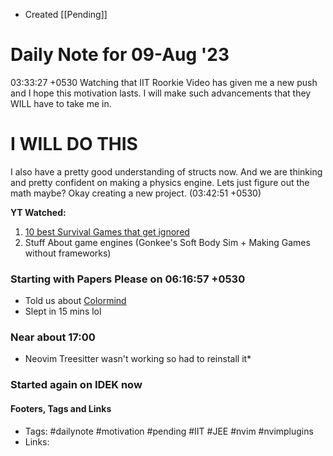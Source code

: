 - Created [[Pending]]

# Daily Note for 09-Aug '23

03:33:27 +0530
Watching that IIT Roorkie Video has given me a new push and I hope this motivation lasts. I will make such advancements that they WILL have to take me in.

# **I WILL DO THIS**

I also have a pretty good understanding of structs now. And we are thinking and pretty confident on making a physics engine. Lets just figure out the math maybe?
Okay creating a new project. (03:42:51 +0530)

**YT Watched:**
1. [10 best Survival Games that get ignored](https://www.youtube.com/watch?v=G51ONMMbOO8)
2. Stuff About game engines (Gonkee's Soft Body Sim + Making Games without frameworks)

### Starting with Papers Please on 06:16:57 +0530
- Told us about [Colormind](http://colormind.io/)
- Slept in 15 mins lol

### Near about 17:00
- Neovim Treesitter wasn't working so had to reinstall it*
### Started again on IDEK now



#### Footers, Tags and Links
- Tags: #dailynote #motivation #pending #IIT #JEE #nvim #nvimplugins
- Links: 

[^1]: